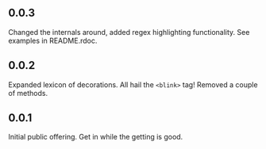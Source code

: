0.0.3
-----

Changed the internals around, added regex highlighting functionality.  See examples in README.rdoc.

0.0.2
-----

Expanded lexicon of decorations.  All hail the `<blink>` tag!  Removed a couple of methods.

0.0.1
-----

Initial public offering.  Get in while the getting is good.